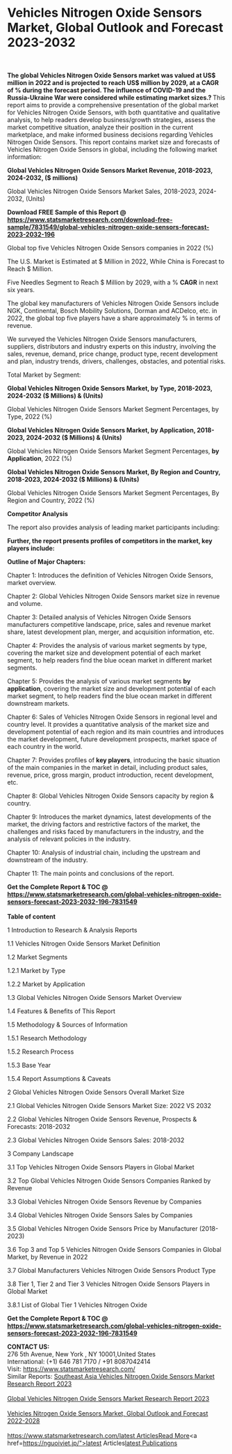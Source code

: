 <h1>Vehicles Nitrogen Oxide Sensors Market, Global Outlook and Forecast 2023-2032</h1><br/><p><strong>The global Vehicles Nitrogen Oxide Sensors market was valued at US$ million in 2022 and is projected to reach US$ million by 2029, at a <strong>CAGR</strong> of % during the forecast period. The influence of COVID-19 and the Russia-Ukraine War were considered while estimating market sizes.? </strong>This report aims to provide a comprehensive presentation of the global market for Vehicles Nitrogen Oxide Sensors, with both quantitative and qualitative analysis, to help readers develop business/growth strategies, assess the market competitive situation, analyze their position in the current marketplace, and make informed business decisions regarding Vehicles Nitrogen Oxide Sensors. This report contains market size and forecasts of Vehicles Nitrogen Oxide Sensors in global, including the following market information:</p><p><strong>Global Vehicles Nitrogen Oxide Sensors Market Revenue, 2018-2023, 2024-2032, ($ millions)</strong></p><p>Global Vehicles Nitrogen Oxide Sensors Market Sales, 2018-2023, 2024-2032, (Units)</p><p><strong>Download FREE Sample of this Report @ <a href="https://www.statsmarketresearch.com/download-free-sample/7831549/global-vehicles-nitrogen-oxide-sensors-forecast-2023-2032-196">https://www.statsmarketresearch.com/download-free-sample/7831549/global-vehicles-nitrogen-oxide-sensors-forecast-2023-2032-196</a></strong></p><p>Global top five Vehicles Nitrogen Oxide Sensors companies in 2022 (%)</p><p>The U.S. Market is Estimated at $ Million in 2022, While China is Forecast to Reach $ Million.</p><p>Five Needles Segment to Reach $ Million by 2029, with a % <strong>CAGR</strong> in next six years.</p><p>The global key manufacturers of Vehicles Nitrogen Oxide Sensors include NGK, Continental, Bosch Mobility Solutions, Dorman and ACDelco, etc. in 2022, the global top five players have a share approximately % in terms of revenue.</p><p>We surveyed the Vehicles Nitrogen Oxide Sensors manufacturers, suppliers, distributors and industry experts on this industry, involving the sales, revenue, demand, price change, product type, recent development and plan, industry trends, drivers, challenges, obstacles, and potential risks.</p><p>Total Market by Segment:</p><p><strong>Global Vehicles Nitrogen Oxide Sensors Market, by Type, 2018-2023, 2024-2032 ($ Millions) & (Units)</strong></p><p>Global Vehicles Nitrogen Oxide Sensors Market Segment Percentages, by Type, 2022 (%)</p><p><strong>Global Vehicles Nitrogen Oxide Sensors Market, <strong>by Application</strong>, 2018-2023, 2024-2032 ($ Millions) & (Units)</strong></p><p>Global Vehicles Nitrogen Oxide Sensors Market Segment Percentages, <strong>by Application</strong>, 2022 (%)</p><p><strong>Global Vehicles Nitrogen Oxide Sensors Market, By Region and Country, 2018-2023, 2024-2032 ($ Millions) & (Units)</strong></p><p>Global Vehicles Nitrogen Oxide Sensors Market Segment Percentages, By Region and Country, 2022 (%)</p><p><strong>Competitor Analysis</strong></p><p>The report also provides analysis of leading market participants including:</p><p><strong>Further, the report presents profiles of competitors in the market, <strong>key players</strong> include:</strong></p><p><strong>Outline of Major Chapters:</strong></p><p>Chapter 1: Introduces the definition of Vehicles Nitrogen Oxide Sensors, market overview.</p><p>Chapter 2: Global Vehicles Nitrogen Oxide Sensors market size in revenue and volume.</p><p>Chapter 3: Detailed analysis of Vehicles Nitrogen Oxide Sensors manufacturers competitive landscape, price, sales and revenue market share, latest development plan, merger, and acquisition information, etc.</p><p>Chapter 4: Provides the analysis of various market segments by type, covering the market size and development potential of each market segment, to help readers find the blue ocean market in different market segments.</p><p>Chapter 5: Provides the analysis of various market segments <strong>by application</strong>, covering the market size and development potential of each market segment, to help readers find the blue ocean market in different downstream markets.</p><p>Chapter 6: Sales of Vehicles Nitrogen Oxide Sensors in regional level and country level. It provides a quantitative analysis of the market size and development potential of each region and its main countries and introduces the market development, future development prospects, market space of each country in the world.</p><p>Chapter 7: Provides profiles of <strong>key players</strong>, introducing the basic situation of the main companies in the market in detail, including product sales, revenue, price, gross margin, product introduction, recent development, etc.</p><p>Chapter 8: Global Vehicles Nitrogen Oxide Sensors capacity by region & country.</p><p>Chapter 9: Introduces the market dynamics, latest developments of the market, the driving factors and restrictive factors of the market, the challenges and risks faced by manufacturers in the industry, and the analysis of relevant policies in the industry.</p><p>Chapter 10: Analysis of industrial chain, including the upstream and downstream of the industry.</p><p>Chapter 11: The main points and conclusions of the report.</p><div><b>Get the Complete Report & TOC @ <a href="https://www.statsmarketresearch.com/global-vehicles-nitrogen-oxide-sensors-forecast-2023-2032-196-7831549">https://www.statsmarketresearch.com/global-vehicles-nitrogen-oxide-sensors-forecast-2023-2032-196-7831549</a></b></div><br><b>Table of content</b><p>1 Introduction to Research & Analysis Reports<br />
 
  1.1 Vehicles Nitrogen Oxide Sensors Market Definition<br />
 
  1.2 Market Segments<br />
 
  1.2.1 Market by Type<br />
 
  1.2.2 Market by Application<br />
 
  1.3 Global Vehicles Nitrogen Oxide Sensors Market Overview<br />
 
  1.4 Features & Benefits of This Report<br />
 
  1.5 Methodology & Sources of Information<br />
 
  1.5.1 Research Methodology<br />
 
  1.5.2 Research Process<br />
 
  1.5.3 Base Year<br />
 
  1.5.4 Report Assumptions & Caveats<br />
 
 2 Global Vehicles Nitrogen Oxide Sensors Overall Market Size<br />
 
  2.1 Global Vehicles Nitrogen Oxide Sensors Market Size: 2022 VS 2032<br />
 
  2.2 Global Vehicles Nitrogen Oxide Sensors Revenue, Prospects & Forecasts: 2018-2032<br />
 
  2.3 Global Vehicles Nitrogen Oxide Sensors Sales: 2018-2032<br />
 
 3 Company Landscape<br />
 
  3.1 Top Vehicles Nitrogen Oxide Sensors Players in Global Market<br />
 
  3.2 Top Global Vehicles Nitrogen Oxide Sensors Companies Ranked by Revenue<br />
 
  3.3 Global Vehicles Nitrogen Oxide Sensors Revenue by Companies<br />
 
  3.4 Global Vehicles Nitrogen Oxide Sensors Sales by Companies<br />
 
  3.5 Global Vehicles Nitrogen Oxide Sensors Price by Manufacturer (2018-2023)<br />
 
  3.6 Top 3 and Top 5 Vehicles Nitrogen Oxide Sensors Companies in Global Market, by Revenue in 2022<br />
 
  3.7 Global Manufacturers Vehicles Nitrogen Oxide Sensors Product Type<br />
 
  3.8 Tier 1, Tier 2 and Tier 3 Vehicles Nitrogen Oxide Sensors Players in Global Market<br />
 
  3.8.1 List of Global Tier 1 Vehicles Nitrogen Oxide <br><div><b>Get the Complete Report & TOC @ <a href="https://www.statsmarketresearch.com/global-vehicles-nitrogen-oxide-sensors-forecast-2023-2032-196-7831549">https://www.statsmarketresearch.com/global-vehicles-nitrogen-oxide-sensors-forecast-2023-2032-196-7831549</a></b></div></p> <b>CONTACT US:</b><br>276 5th Avenue, New York , NY 10001,United States<br>International: (+1) 646 781 7170 / +91 8087042414<br>Visit: <a href="https://www.statsmarketresearch.com/">https://www.statsmarketresearch.com/</a><br>Similar Reports: <a href="https://www.statsmarketresearch.com/global-vehicles-nitrogen-oxide-sensors-forecast-2023-2032-196-7831549">Southeast Asia Vehicles Nitrogen Oxide Sensors Market Research Report 2023</a><br/><br/><a href="https://www.statsmarketresearch.com/global-vehicles-nitrogen-oxide-sensors-forecast-2023-2032-196-7831549">Global Vehicles Nitrogen Oxide Sensors Market Research Report 2023</a><br/><br/><a href="https://www.statsmarketresearch.com/global-vehicles-nitrogen-oxide-sensors-forecast-2023-2032-196-7831549">Vehicles Nitrogen Oxide Sensors Market, Global Outlook and Forecast 2022-2028</a><br/><br/><a href="https://gyeongbokgung.com">https://www.statsmarketresearch.com/</a><a href="https://hallyeomaritime.com">latest Articles</a><a href="https://jingwansa.com">Read More</a><a href=https://nguoiviet.jp/">latest Articles</a><a href="https://www.intelmarketresearch.com/">latest Publications</a>